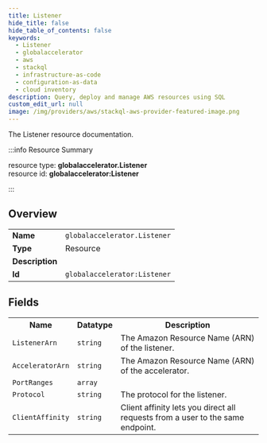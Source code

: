 ```yaml
---
title: Listener
hide_title: false
hide_table_of_contents: false
keywords:
  - Listener
  - globalaccelerator
  - aws
  - stackql
  - infrastructure-as-code
  - configuration-as-data
  - cloud inventory
description: Query, deploy and manage AWS resources using SQL
custom_edit_url: null
image: /img/providers/aws/stackql-aws-provider-featured-image.png
---
```

The Listener resource documentation.

:::info Resource Summary

<div class="row">
<div class="providerDocColumn">
<span>resource type:&nbsp;<b>globalaccelerator.Listener</b></span><br />
<span>resource id:&nbsp;<b>globalaccelerator:Listener</b></span><br />
</div>
</div>

:::

## Overview
<table><tbody>
<tr><td><b>Name</b></td><td><code>globalaccelerator.Listener</code></td></tr>
<tr><td><b>Type</b></td><td>Resource</td></tr>
<tr><td><b>Description</b></td><td></td></tr>
<tr><td><b>Id</b></td><td><code>globalaccelerator:Listener</code></td></tr>
</tbody></table>

## Fields
<table><tbody>
<tr><th>Name</th><th>Datatype</th><th>Description</th></tr>
<tr><td><code>ListenerArn</code></td><td><code>string</code></td><td>The Amazon Resource Name (ARN) of the listener.</td></tr><tr><td><code>AcceleratorArn</code></td><td><code>string</code></td><td>The Amazon Resource Name (ARN) of the accelerator.</td></tr><tr><td><code>PortRanges</code></td><td><code>array</code></td><td></td></tr><tr><td><code>Protocol</code></td><td><code>string</code></td><td>The protocol for the listener.</td></tr><tr><td><code>ClientAffinity</code></td><td><code>string</code></td><td>Client affinity lets you direct all requests from a user to the same endpoint.</td></tr>
</tbody></table>